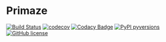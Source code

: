 # Primaze

[![Build Status](https://travis-ci.com/TechnocultureResearch/Primaze.svg?branch=dev)](https://travis-ci.com/TechnocultureResearch/Primaze) 
[![codecov](https://codecov.io/gh/TechnocultureResearch/Primaze/branch/dev/graph/badge.svg?token=0LHY3SMKE8)](https://codecov.io/gh/TechnocultureResearch/Primaze/branch/dev/)
[![Codacy Badge](https://app.codacy.com/project/badge/Grade/f3b4b293d73e428987d48d98476c8901)](https://www.codacy.com/gh/TechnocultureResearch/Primaze/dashboard?utm_source=github.com&amp;utm_medium=referral&amp;utm_content=TechnocultureResearch/Primaze&amp;utm_campaign=Badge_Grade)
[![PyPI pyversions](https://img.shields.io/badge/pypi-0.0.1-yellow)](https://test.pypi.org/project/Primaze/)
[![GitHub license](https://img.shields.io/badge/license-GNU%20AGPL%20v3-orange)](https://github.com/TechnocultureResearch/Primaze/blob/dev/LICENSE)
